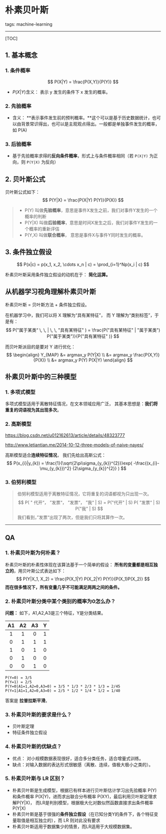 # 朴素贝叶斯
tags: machine-learning

---

[TOC]

## 1. 基本概念

### 1. 条件概率

$$
P(X|Y) =  \frac{P(X,Y)}{P(Y)}
$$

- $P(X|Y)$含义： 表示 y 发生的条件下 x 发生的概率。

### 2. 先验概率

- 含义： **表示事件发生前的预判概率。**这个可以是基于历史数据统计，也可以由背景常识得出，也可以是主观观点得出。一般都是单独事件发生的概率，如 P(A)

### 3. 后验概率

- 基于先验概率求得的**反向条件概率**，形式上与条件概率相同（若 `P(X|Y)` 为正向，则 `P(Y|X)` 为反向）

## 2. 贝叶斯公式

贝叶斯公式如下：
$$
P(Y|X) = \frac{P(X|Y) P(Y)}{P(X)}
$$
> - P(Y) 叫做**先验概率**，意思是事件X发生之前，我们对事件Y发生的一个概率的判断
> - P(Y|X) 叫做**后验概率**，意思是时间X发生之后，我们对事件Y发生的一个概率的重新评估
> - P(Y,X) 叫做**联合概率**， 意思是事件X与事件Y同时发生的概率。

## 3. 条件独立假设

$$
P(x|c) = p(x_1, x_2,  \cdots x_n | c) = \prod_{i=1}^Np(x_i | c)
$$

朴素贝叶斯采用条件独立假设的动机在于： **简化运算。**

## 从机器学习视角理解朴素贝叶斯

朴素贝叶斯 = 贝叶斯方法 + 条件独立假设。

在机器学习中，我们可以将 X 理解为“具有某特征”， 而 Y 理解为“类别标签”，于是有：
$$
P("属于某类“ \, \, | \, \, "具有某特征" ) = \frac{P("具有某特征" | "属于某类") P("属于某类")}{P("具有某特征" )}
$$

而贝叶斯派目的是要对 Y 进行优化：
$$
\begin{align}
Y_{MAP} &= argmax_y P(Y|X)  \\
&= argmax_y \frac{P(X,Y)}{P(X)} \\
&= argmax_y P(Y) P(X|Y)
\end{align}
$$

## 朴素贝叶斯中的三种模型

### 1.  多项式模型

多项式模型适用于离散特征情况，在文本领域应用广泛， 其基本思想是：**我们将重复的词语视为其出现多次**。

### 2. 高斯模型

https://blog.csdn.net/u012162613/article/details/48323777

http://www.letiantian.me/2014-10-12-three-models-of-naive-nayes/

高斯模型适合**连续特征情况**， 我们先给出高斯公式：
$$
P(x_{i}|y_{k}) = \frac{1}{\sqrt{2\pi\sigma_{y_{k}}^{2}}}exp( -\frac{(x_{i}-\mu_{y_{k}})^2}  {2\sigma_{y_{k}}^{2}}   )
$$


### 3. 伯努利模型

> 伯努利模型适用于离散特征情况，它将重复的词语都视为只出现一次。
> $$
> P( " 代开“， ”发票“， ”发票“， ”我“ | S) = P("代开" | S)   P( ”发票“ | S) P("我" | S)
> $$
> 我们看到，”发票“出现了两次，但是我们只将其算作一次。

---

## QA

### 1. 朴素贝叶斯为何朴素？

朴素贝叶斯的朴素性体现在该算法基于一个简单的假设： **所有的变量都是相互独立的**，用贝叶斯公式表达如下：
$$
P(Y|X_1, X_2) = \frac{P(X_1|Y) P(X_2|Y) P(Y)}{P(X_1)P(X_2)}
$$
**而在很多情况下，所有变量几乎不可能满足两两之间的条件。**

### 2. 朴素贝叶斯分类中某个类别的概率为0怎么办？

**问题：** 如下，A1,A2,A3是三个特征，Y是分类结果。

|  A1  |  A2  |  A3  |  Y   |
| :--: | :--: | :--: | :--: |
|  1   |  1   |  0   |  1   |
|  0   |  1   |  1   |  1   |
|  1   |  0   |  1   |  0   |
|  0   |  1   |  0   |  0   |
|  0   |  0   |  1   |  0   |

```
P(Y=0) = 3/5
P(Y=1) = 2/5
P(Y=0|A1=1,A2=0,A3=0) = 3/5 * 1/3 * 2/3 * 1/3 = 2/45
P(Y=1|A1=1,A2=0,A3=0) = 2/5 * 1/2 * 1/4 * 1/2 = 1/40
```

答案是 **拉普拉斯平滑**。

### 3. 朴素贝叶斯的要求是什么？

- 贝叶斯定理
- 特征条件独立假设

### 4. 朴素贝叶斯的优缺点？

- 优点： 对小规模数据表现很好，适合多分类任务，适合增量式训练。
- 缺点：对输入数据的表达形式很敏感（离散、连续，值极大极小之类的）。

### 5. 朴素贝叶斯与 LR 区别？

-  朴素贝叶斯是生成模型，根据已有样本进行贝叶斯估计学习出先验概率 P(Y) 和条件概率 P(X|Y)，进而求出联合分布概率 P(XY)，最后利用贝叶斯定理求解P(Y|X)， 而LR是判别模型，根据极大化对数似然函数直接求出条件概率 P(Y|X)
- 朴素贝叶斯是基于很强的**条件独立假设**（在已知分类Y的条件下，各个特征变量取值是相互独立的），而 LR 则对此没有要求
- 朴素贝叶斯适用于数据集少的情景，而LR适用于大规模数据集。